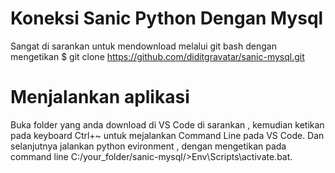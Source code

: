 # Koneksi Sanic Python Dengan Mysql

Sangat di sarankan untuk mendownload melalui git bash dengan mengetikan 
$ git clone https://github.com/diditgravatar/sanic-mysql.git

# Menjalankan aplikasi
Buka folder yang anda download di VS Code di sarankan , kemudian ketikan pada keyboard Ctrl+~ untuk mejalankan Command Line pada VS Code.
Dan selanjutnya jalankan python evironment , dengan mengetikan pada command line C:/your_folder/sanic-mysql/>Env\Scripts\activate.bat.


